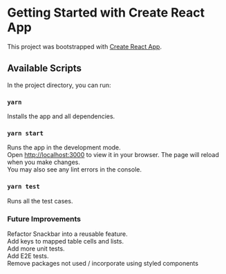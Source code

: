 # Getting Started with Create React App

This project was bootstrapped with [Create React App](https://github.com/facebook/create-react-app).

## Available Scripts

In the project directory, you can run:

### `yarn`
Installs the app and all dependencies. 

### `yarn start`
Runs the app in the development mode.\
Open [http://localhost:3000](http://localhost:3000) to view it in your browser.
The page will reload when you make changes.\
You may also see any lint errors in the console.

### `yarn test`
Runs all the test cases.

### Future Improvements
Refactor Snackbar into a reusable feature.\
Add keys to mapped table cells and lists.\
Add more unit tests.\
Add E2E tests.\
Remove packages not used / incorporate using styled components